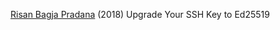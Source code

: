 
[Risan Bagja Pradana](https://medium.com/risan/upgrade-your-ssh-key-to-ed25519-c6e8d60d3c54)
(2018) Upgrade Your SSH Key to Ed25519
